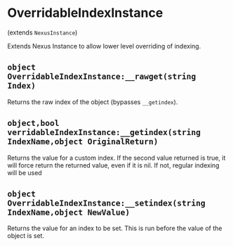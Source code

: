 # OverridableIndexInstance
(extends `NexusInstance`)

Extends Nexus Instance to allow lower level
overriding of indexing.

## `object OverridableIndexInstance:__rawget(string Index)`
Returns the raw index of the object
(bypasses `__getindex`).

## `object,bool verridableIndexInstance:__getindex(string IndexName,object OriginalReturn)`
Returns the value for a custom index. If the second
value returned is true, it will force return the
returned value, even if it is nil. If not, regular
indexing will be used

## `object OverridableIndexInstance:__setindex(string IndexName,object NewValue)`
Returns the value for an index to be set. This is
run before the value of the object is set.